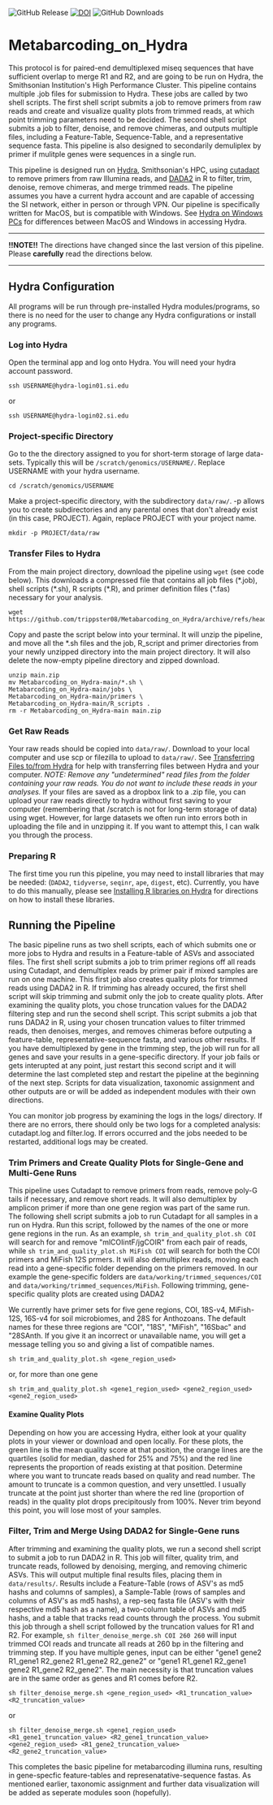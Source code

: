 ![GitHub Release](https://img.shields.io/github/v/release/trippster08/Metabarcoding_on_Hydra?color=green)
[![DOI](https://zenodo.org/badge/849911002.svg)](https://doi.org/10.5281/zenodo.15635236)
![GitHub Downloads](https://img.shields.io/github/downloads/trippster08/Metabarcoding_on_Hydra/latest/total?color=orange)

# Metabarcoding_on_Hydra

This protocol is for paired-end demultiplexed miseq sequences that have sufficient overlap to merge R1 and R2, and are going to be run on Hydra, the Smithsonian Institution's High Performance Cluster. This pipeline contains multiple .job files for submission to Hydra. These jobs are called by two shell scripts. The first shell script submits a job to remove primers from raw reads and create and visualize quality plots from trimmed reads, at which point trimming parameters need to be decided. The second shell script submits a job to filter, denoise, and remove chimeras, and outputs multiple files, including a Feature-Table, Sequence-Table, and a representative sequence fasta. This pipeline is also designed to secondarily demuliplex by primer if mulitple genes were sequences in a single run.

This pipeline is designed run on [Hydra](https://confluence.si.edu/display/HPC/High+Performance+Computing), Smithsonian's HPC, using [cutadapt](https://github.com/marcelm/cutadapt/) to remove primers from raw Illumina reads, and [DADA2](https://benjjneb.github.io/dada2/) in R to filter, trim, denoise, remove chimeras, and merge trimmed reads.   The pipeline assumes you have a current hydra account and are capable of accessing the SI network, either in person or through VPN. Our pipeline is specifically written for MacOS, but is compatible with Windows. See [Hydra on Windows PCs](https://confluence.si.edu/display/HPC/Logging+into+Hydra) for differences between MacOS and Windows in accessing Hydra.

___
**!!NOTE!!** 
The directions have changed since the last version of this pipeline. Please **carefully** read the directions below.
___

## Hydra Configuration 
All programs will be run through pre-installed Hydra modules/programs, so there is no need for the user to change any Hydra configurations or install any programs.

### Log into Hydra
Open the terminal app and log onto Hydra. You will need your hydra account password.
```
ssh USERNAME@hydra-login01.si.edu
```
 or
```
ssh USERNAME@hydra-login02.si.edu
```
### Project-specific Directory 
Go to the the directory assigned to you for short-term storage of large data-sets. Typically this will be `/scratch/genomics/USERNAME/`. Replace USERNAME with your hydra username.
```
cd /scratch/genomics/USERNAME
```
Make a project-specific directory, with the subdirectory `data/raw/`. -p allows you to create subdirectories and any parental ones that don't already exist (in this case, PROJECT). Again, replace PROJECT with your project name.

```
mkdir -p PROJECT/data/raw

```
### Transfer Files to Hydra 
From the main project directory, download the pipeline using `wget` (see code below). This downloads a compressed file that contains all job files (\*.job), shell scripts (\*.sh), R scripts (\*.R), and primer definition files (\*.fas) necessary for your analysis. 

```
wget https://github.com/trippster08/Metabarcoding_on_Hydra/archive/refs/heads/main.zip
```
Copy and paste the script below into your terminal. It will unzip the pipeline, and move all the \*.sh files and the job, R_script and primer directories from your newly unzipped directory into the main project directory. It will also delete the now-empty pipeline directory and zipped download.
```
unzip main.zip
mv Metabarcoding_on_Hydra-main/*.sh \
Metabarcoding_on_Hydra-main/jobs \
Metabarcoding_on_Hydra-main/primers \
Metabarcoding_on_Hydra-main/R_scripts .
rm -r Metabarcoding_on_Hydra-main main.zip

```
### Get Raw Reads
Your raw reads should be copied into `data/raw/`. Download to your local computer and use scp or filezilla to upload to `data/raw/`. See [Transferring Files to/from Hydra](https://confluence.si.edu/pages/viewpage.action?pageId=163152227) for help with transferring files between Hydra and your computer. *NOTE: Remove any "undetermined" read files from the folder containing your raw reads. You do not want to include these reads in your analyses.*
If your files are saved as a dropbox link to a .zip file, you can upload your raw reads directly to hydra without first saving to your computer (remembering that /scratch is not for long-term storage of data) using wget. However, for large datasets we often run into errors both in uploading the file and in unzipping it. If you want to attempt this, I can walk you through the process.

### Preparing R
The first time you run this pipeline, you may need to install libraries that may be needed: (`DADA2`, `tidyverse`, `seqinr`, `ape`, `digest`, etc). Currently, you have to do this manually, please see [Installing R libraries on Hydra](https://github.com/trippster08/Metabarcoding_on_Hydra/blob/main/Rprep.md) for directions on how to install these libraries.

## Running the Pipeline
The basic pipeline runs as two shell scripts, each of which submits one or more jobs to Hydra and results in a Feature-table of ASVs and associated files. The first shell script submits a job to trim primer regions off all reads using Cutadapt, and demultiplex reads by primer pair if mixed samples are run on one machine. This first job also creates quality plots for trimmed reads using DADA2 in R. If trimming has already occured, the first shell script will skip trimming and submit only the job to create quality plots.  After examining the quality plots, you chose truncation values for the DADA2 filtering step and run the second shell script. This script submits a job that runs DADA2 in R, using your chosen truncation values to filter trimmed reads, then denoises, merges, and removes chimeras before outputing a feature-table, representative-sequence fasta, and various other results. If you have demultiplexed by gene in the trimming step, the job will run for all genes and save your results in a gene-specific directory. If your job fails or gets interupted at any point, just restart this second script and it will determine the last completed step and restart the pipeline at the beginning of the next step. Scripts for data visualization, taxonomic assignment and other outputs are or will be added as independent modules with their own directions.

You can monitor job progress by examining the logs in the logs/ directory. If there are no errors, there should only be two logs for a completed analysis: cutadapt.log and filter.log. If errors occurred and the jobs needed to be restarted, additional logs may be created.

### Trim Primers and Create Quality Plots for Single-Gene and Multi-Gene Runs
This pipeline uses Cutadapt to remove primers from reads, remove poly-G tails if necessary, and remove short reads. It will also demultiplex by amplicon primer if more than one gene region was part of the same run. The following shell script submits a job to run Cutadapt for all samples in a run on Hydra. Run this script, followed by the names of the one or more gene regions in the run. As an example, `sh trim_and_quality_plot.sh COI` will search for and remove "mlCOIintF/jgCOIR" from each pair of reads, while `sh trim_and_quality_plot.sh MiFish COI` will search for both the COI primers and MiFish 12S prmers. It will also demultiplex reads, moving each read into a gene-specific folder depending on the primers removed. In our example the gene-specific folders are `data/working/trimmed_sequences/COI` and `data/working/trimmed_sequences/MiFish`. Following trimming, gene-specific quality plots are created using DADA2

We currently have primer sets for five gene regions, COI, 18S-v4, MiFish-12S, 16S-v4 for soil microbiomes, and 28S for Anthozoans. The default names for these three regions are "COI", "18S", "MiFish", "16Sbac" and "28SAnth. If you give it an incorrect or unavailable name, you will get a message telling you so and giving a list of compatible names.
```
sh trim_and_quality_plot.sh <gene_region_used>
```
or, for more than one gene
```
sh trim_and_quality_plot.sh <gene1_region_used> <gene2_region_used> <gene2_region_used> 
```
#### Examine Quality Plots
Depending on how you are accessing Hydra, either look at your quality plots in your viewer or download and open locally. For these plots, the green line is the mean quality score at that position, the orange lines are the quartiles (solid for median, dashed for 25% and 75%) and the red line represents the proportion of reads existing at that position. Determine where you want to truncate reads based on quality and read number. The amount to truncate is a common question, and very unsettled. I usually truncate at the point just shorter than where the red line (proportion of reads) in the quality plot drops precipitously from 100%. Never trim beyond this point, you will lose most of your samples.

### Filter, Trim and Merge Using DADA2 for Single-Gene runs
After trimming and examining the quality plots, we run a second shell script to submit a job to run DADA2 in R. This job will filter, quality trim, and truncate reads, followed by denoising, merging, and removing chimeric ASVs. This will output multiple final results files, placing them in `data/results/`. Results include a Feature-Table (rows of ASV's as md5 hashs and columns of samples), a Sample-Table (rows of samples and columns of ASV's as md5 hashs), a rep-seq fasta file (ASV's with their respective md5 hash as a name), a two-column table of ASVs and md5 hashs, and a table that tracks read counts through the process. You submit this job through a shell script followed by the truncation values for R1 and R2. For example, `sh filter_denoise_merge.sh COI 260 260` will input trimmed COI reads and truncate all reads at 260 bp in the filtering and trimming step. If you have multiple genes, input can be either "gene1 gene2 R1_gene1 R2_gene2 R1_gene2 R2_gene2" or "gene1 R1_gene1 R2_gene1 gene2 R1_gene2 R2_gene2". The main necessity is that truncation values are in the same order as genes and R1 comes before R2.
```
sh filter_denoise_merge.sh <gene_region_used> <R1_truncation_value> <R2_truncation_value>
```
or
```
sh filter_denoise_merge.sh <gene1_region_used> <R1_gene1_truncation_value> <R2_gene1_truncation_value> <gene2_region_used> <R1_gene2_truncation_value> <R2_gene2_truncation_value>
```
This completes the basic pipeline for metabarcoding illumina runs, resulting in gene-specfic feature-tables and represenatative-sequence fastas. As mentioned earlier, taxonomic assignment and further data visualization will be added as seperate modules soon (hopefully).